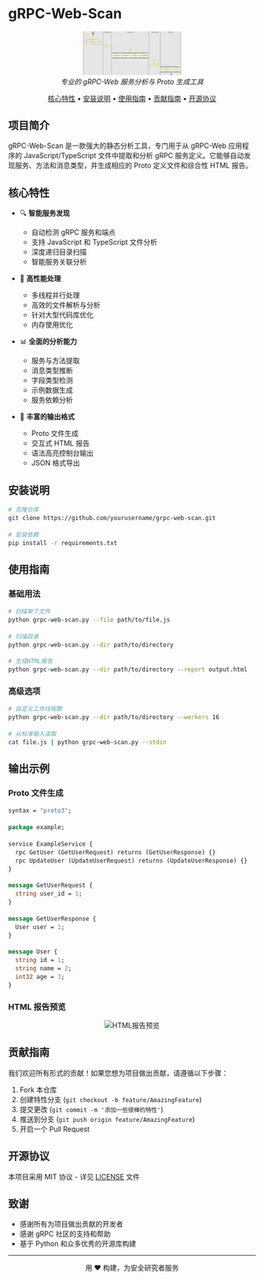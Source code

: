 # gRPC-Web-Scan

<p align="center">
  <img src="logo.png" alt="gRPC-Web-Scan Logo" width="200"/>
  <br>
  <em>专业的 gRPC-Web 服务分析与 Proto 生成工具</em>
</p>

<p align="center">
  <a href="#核心特性">核心特性</a> •
  <a href="#安装说明">安装说明</a> •
  <a href="#使用指南">使用指南</a> •
  <a href="#贡献指南">贡献指南</a> •
  <a href="#开源协议">开源协议</a>
</p>

## 项目简介

gRPC-Web-Scan 是一款强大的静态分析工具，专门用于从 gRPC-Web 应用程序的 JavaScript/TypeScript 文件中提取和分析 gRPC 服务定义。它能够自动发现服务、方法和消息类型，并生成相应的 Proto 定义文件和综合性 HTML 报告。

## 核心特性

- 🔍 **智能服务发现**
  - 自动检测 gRPC 服务和端点
  - 支持 JavaScript 和 TypeScript 文件分析
  - 深度递归目录扫描
  - 智能服务关联分析

- 🚀 **高性能处理**
  - 多线程并行处理
  - 高效的文件解析与分析
  - 针对大型代码库优化
  - 内存使用优化

- 📊 **全面的分析能力**
  - 服务与方法提取
  - 消息类型推断
  - 字段类型检测
  - 示例数据生成
  - 服务依赖分析

- 📝 **丰富的输出格式**
  - Proto 文件生成
  - 交互式 HTML 报告
  - 语法高亮控制台输出
  - JSON 格式导出

## 安装说明

```bash
# 克隆仓库
git clone https://github.com/yourusername/grpc-web-scan.git

# 安装依赖
pip install -r requirements.txt
```

## 使用指南

### 基础用法

```bash
# 扫描单个文件
python grpc-web-scan.py --file path/to/file.js

# 扫描目录
python grpc-web-scan.py --dir path/to/directory

# 生成HTML报告
python grpc-web-scan.py --dir path/to/directory --report output.html
```

### 高级选项

```bash
# 自定义工作线程数
python grpc-web-scan.py --dir path/to/directory --workers 16

# 从标准输入读取
cat file.js | python grpc-web-scan.py --stdin
```

## 输出示例

### Proto 文件生成

```protobuf
syntax = "proto3";

package example;

service ExampleService {
  rpc GetUser (GetUserRequest) returns (GetUserResponse) {}
  rpc UpdateUser (UpdateUserRequest) returns (UpdateUserResponse) {}
}

message GetUserRequest {
  string user_id = 1;
}

message GetUserResponse {
  User user = 1;
}

message User {
  string id = 1;
  string name = 2;
  int32 age = 3;
}
```

### HTML 报告预览

<p align="center">
  <img src="docs/report-preview.png" alt="HTML报告预览" width="600"/>
</p>

## 贡献指南

我们欢迎所有形式的贡献！如果您想为项目做出贡献，请遵循以下步骤：

1. Fork 本仓库
2. 创建特性分支 (`git checkout -b feature/AmazingFeature`)
3. 提交更改 (`git commit -m '添加一些很棒的特性'`)
4. 推送到分支 (`git push origin feature/AmazingFeature`)
5. 开启一个 Pull Request

## 开源协议

本项目采用 MIT 协议 - 详见 [LICENSE](LICENSE) 文件

## 致谢

- 感谢所有为项目做出贡献的开发者
- 感谢 gRPC 社区的支持和帮助
- 基于 Python 和众多优秀的开源库构建

---

<p align="center">
  用 ❤️ 构建，为安全研究者服务
</p>
